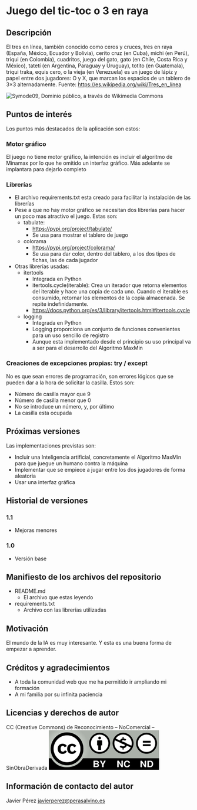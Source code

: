 # **Juego del tic-toc o 3 en raya**

## Descripción
El tres en línea, también conocido como ceros y cruces, tres en raya (España, México, Ecuador y Bolivia), cerito cruz (en Cuba), michi (en Perú), triqui (en Colombia), cuadritos, juego del gato, gato (en Chile, Costa Rica y México), tatetí (en Argentina, Paraguay y Uruguay), totito (en Guatemala), triqui traka, equis cero, o la vieja (en Venezuela) es un juego de lápiz y papel entre dos jugadores: O y X, que marcan los espacios de un tablero de 3×3 alternadamente.
Fuente: https://es.wikipedia.org/wiki/Tres_en_línea

![<a href="https://commons.wikimedia.org/wiki/File:Tic_tac_toe.svg">Symode09</a>, Dominio público, a través de Wikimedia Commons](https://raw.githubusercontent.com/JavierPerezManzanaro/https---github.com-JavierPerezManzanaro-tres_en_raya_tic_toc/6091cf38f2bf0373c6bb96f65851169d71e6bc3d/Tic_tac_toe.svg?token=AOLDIXJVOJXTTCG2P2VDCFTELQLEO)




## Puntos de interés
Los puntos más destacados de la aplicación son estos:

### Motor gráfico
El juego no tiene motor gráfico, la intención es incluir el algoritmo de Minamax por lo que he omitido un interfaz gráfico. Más adelante se implantara para dejarlo completo

### Librerías
- El archivo requirements.txt esta creado para facilitar la instalación de las librerías
- Pese a que no hay motor gráfico se necesitan dos librerías para hacer un poco mas atractivo el juego. Estas son:
  - tabulate:
    - https://pypi.org/project/tabulate/
    - Se usa para mostrar el tablero de juego
  - colorama
    - https://pypi.org/project/colorama/
    - Se usa para dar color, dentro del tablero, a los dos tipos de fichas, las de cada jugador
- Otras librerías usadas:
  - itertools
    - Integrada en Python
    - itertools.cycle(iterable): Crea un iterador que retorna elementos del iterable y hace una copia de cada uno. Cuando el iterable es consumido, retornar los elementos de la copia almacenada. Se repite indefinidamente.
    - https://docs.python.org/es/3/library/itertools.html#itertools.cycle
  - logging
    - Integrada en Python
    - Logging proporciona un conjunto de funciones convenientes para un uso sencillo de registro
    - Aunque esta implementado desde el principio su uso principal va a ser para el desarrollo del Algoritmo MaxMin

### Creaciones de excepciones propias: try / except
No es que sean errores de programación, son errores lógicos que se pueden dar a la hora de solicitar la casilla. Estos son:
- Número de casilla mayor que 9
- Número de casilla menor que 0
- No se introduce un número, y, por último
- La casilla esta ocupada


## Próximas versiones
Las implementaciones previstas son:
- Incluir una Inteligencia artificial, concretamente el Algoritmo MaxMin para que juegue un humano contra la máquina
- Implementar que se empiece a jugar entre los dos jugadores de forma aleatoria
- Usar una interfaz gráfica


## Historial de versiones
### 1.1
- Mejoras menores
### 1.0
- Versión base


## Manifiesto de los archivos del repositorio
- README.md
  - El archivo que estas leyendo
- requirements.txt
    - Archivo con las librerías utilizadas


## Motivación
El mundo de la IA es muy interesante. Y esta es una buena forma de empezar a aprender.


## Créditos y agradecimientos
- A toda la comunidad web que me ha permitido ir ampliando mi formación
- A mi familia por su infinita paciencia

## Licencias y derechos de autor
CC (Creative Commons) de Reconocimiento – NoComercial – SinObraDerivada
![CC (Creative Commons) de Reconocimiento – NoComercial – SinObraDerivada](https://raw.githubusercontent.com/JavierPerezManzanaro/Maquetacion-de-masivos-responsive-html-con-noticias/main/Reconocimiento-no-comercial-sin-obra-derivada.png)

## Información de contacto del autor
Javier Pérez
javierperez@perasalvino.es

